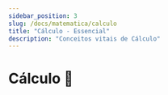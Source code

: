 ```yaml
---
sidebar_position: 3
slug: /docs/matematica/calculo
title: "Cálculo - Essencial"
description: "Conceitos vitais de Cálculo"
---
```


# Cálculo 📏
